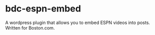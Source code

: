 # bdc-espn-embed
A wordpress plugin that allows you to embed ESPN videos into posts. Written for Boston.com.

